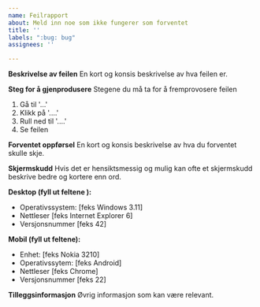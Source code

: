 ```yaml
---
name: Feilrapport
about: Meld inn noe som ikke fungerer som forventet
title: ''
labels: ":bug: bug"
assignees: ''

---
```


**Beskrivelse av feilen**
En kort og konsis beskrivelse av hva feilen er. 

**Steg for å gjenprodusere**
Stegene du må ta for å fremprovosere feilen
1. Gå til '...'
2. Klikk på '....'
3. Rull ned til '....'
4. Se feilen

**Forventet oppførsel**
En kort og konsis beskrivelse av hva du forventet skulle skje. 

**Skjermskudd**
Hvis det er hensiktsmessig og mulig kan ofte et skjermskudd beskrive bedre og kortere enn ord. 

**Desktop (fyll ut feltene ):**
 - Operativssystem: [feks Windows 3.11]
 - Nettleser [feks Internet Explorer 6]
 - Versjonsnummer [feks 42]

**Mobil (fyll ut feltene):**
 - Enhet: [feks Nokia 3210]
 - Operativssytem: [feks Android]
 - Nettleser [feks Chrome]
 - Versjonsnummer [feks 22]

**Tilleggsinformasjon**
Øvrig informasjon som kan være relevant.
